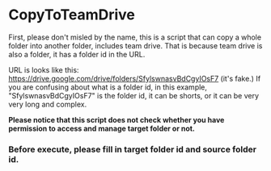 # CopyToTeamDrive

First, please don't misled by the name, this is a script that can copy a whole folder into another folder, includes team drive.
That is because team drive is also a folder, it has a folder id in the URL.

URL is looks like this: https://drive.google.com/drive/folders/SfylswnasvBdCgyIOsF7 (it's fake.)
If you are confusing about what is a folder id, in this example, "SfylswnasvBdCgyIOsF7" is the folder id, it can be shorts, or it can be very very long and complex.

**Please notice that this script does not check whether you have permission to access and manage target folder or not.**

### Before execute, please fill in target folder id and source folder id.
